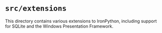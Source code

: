 # `src/extensions`

This directory contains various extensions to IronPython, including support for SQLite and the Windows Presentation Framework.
